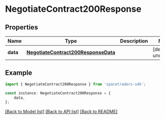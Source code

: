 # NegotiateContract200Response



## Properties

Name | Type | Description | Notes
------------ | ------------- | ------------- | -------------
**data** | [**NegotiateContract200ResponseData**](NegotiateContract200ResponseData.md) |  | [default to undefined]

## Example

```typescript
import { NegotiateContract200Response } from 'spacetraders-sdk';

const instance: NegotiateContract200Response = {
    data,
};
```

[[Back to Model list]](../README.md#documentation-for-models) [[Back to API list]](../README.md#documentation-for-api-endpoints) [[Back to README]](../README.md)
